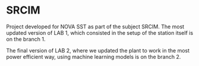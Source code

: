 # SRCIM

Project developed for NOVA SST as part of the subject SRCIM. 
The most updated version of LAB 1, which consisted in the setup of the station itself is on the branch 1.

The final version of LAB 2, where we updated the plant to work in the most power efficient way, using machine learning models is on the branch 2.
